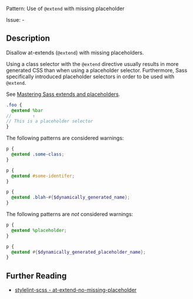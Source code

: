 Pattern: Use of `@extend` with missing placeholder

Issue: -

## Description

Disallow at-extends (`@extend`) with missing placeholders.

Using a class selector with the `@extend` directive usually results in more generated CSS than when using a placeholder selector. Furthermore, Sass specifically introduced placeholder selectors in order to be used with `@extend`.

See [Mastering Sass extends and placeholders](http://8gramgorilla.com/mastering-sass-extends-and-placeholders/).

```scss
.foo {
  @extend %bar
//        ↑
// This is a placeholder selector
}
```

The following patterns are considered warnings:

```scss
p {
  @extend .some-class;
}
```

```scss
p {
  @extend #some-identifer;
}
```

```scss
p {
  @extend .blah-#{$dynamically_generated_name};
}
```

The following patterns are *not* considered warnings:

```scss
p {
  @extend %placeholder;
}
```

```scss
p {
  @extend #{$dynamically_generated_placeholder_name};
}
```

## Further Reading

* [stylelint-scss - at-extend-no-missing-placeholder](https://github.com/kristerkari/stylelint-scss/blob/master/src/rules/at-extend-no-missing-placeholder)